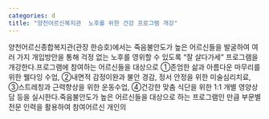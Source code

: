 ```yaml
---
categories: d
title: "양천어르신복지관  노후를 위한 건강 프로그램 개강"
---
```

양천어르신종합복지관(관장 한승호)에서는 죽음불안도가 높은 어르신들을 발굴하여 여러 가지 개입방안을 통해 걱정 없는 노후를 영위할 수 있도록 “잘 살다가세” 프로그램을 개강한다.프로그램에 참여하는 어르신들을 대상으로 ①존엄한 삶과 아름다운 마무리를 위한 웰다잉 수업, ②내면적 감정이완과 불안 경감, 정서 안정을 위한 미술심리치료, ③스트레칭과 근력향상을 위한 운동수업, ④건강한 맞춤 식단을 위한 1:1 개별 영양상담 등을 실시한다.죽음불안도가 높은 어르신들을 대상으로 하는 프로그램인 만큼 부문별 전문 인력을 활용하여 참여어르신 개인의